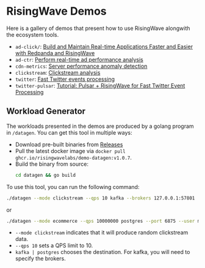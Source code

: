 # RisingWave Demos

Here is a gallery of demos that present how to use RisingWave alongwith the ecosystem tools.

- `ad-click/`: [Build and Maintain Real-time Applications Faster and Easier with Redpanda and RisingWave](https://singularity-data.com/blog/build-with-Redpanda-and-RisingWave)
- `ad-ctr`: [Perform real-time ad performance analysis](https://www.risingwave.dev/docs/latest/real-time-ad-performance-analysis/)
- `cdn-metrics`: [Server performance anomaly detection](https://www.risingwave.dev/docs/latest/server-performance-anomaly-detection/)
- `clickstream`: [Clickstream analysis](https://www.risingwave.dev/docs/latest/clickstream-analysis/)
- `twitter`: [Fast Twitter events processing](https://www.risingwave.dev/docs/latest/fast-twitter-events-processing/)
- `twitter-pulsar`: [Tutorial: Pulsar + RisingWave for Fast Twitter Event Processing](https://www.risingwave.com/blog/tutorial-pulsar-risingwave-for-fast-twitter-events-processing/)

## Workload Generator

The workloads presented in the demos are produced by a golang program in `/datagen`. You can get this tool in multiple ways:

- Download pre-built binaries from [Releases](https://github.com/risingwavelabs/risingwave-demo/releases)
- Pull the latest docker image via `docker pull ghcr.io/risingwavelabs/demo-datagen:v1.0.7`.
- Build the binary from source:
  ```sh
  cd datagen && go build
  ```

To use this tool, you can run the following command:

```sh
./datagen --mode clickstream --qps 10 kafka --brokers 127.0.0.1:57801
```

or

```sh
./datagen --mode ecommerce --qps 10000000 postgres --port 6875 --user materialize --db materialize
```

- `--mode clickstream` indicates that it will produce random clickstream data.
- `--qps 10` sets a QPS limit to 10.
- `kafka | postgres` chooses the destination. For kafka, you will need to specify the brokers.
